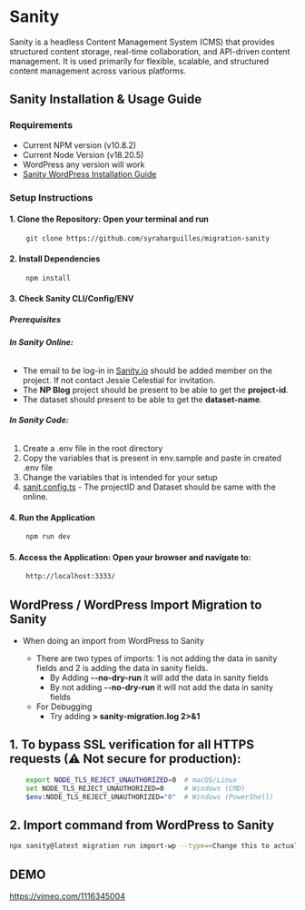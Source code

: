 # **Sanity** #

Sanity is a headless Content Management System (CMS) that provides structured content storage, real-time collaboration, and API-driven content management. It is used primarily for flexible, scalable, and structured content management across various platforms.

## Sanity Installation & Usage Guide ##
### Requirements ###
* Current NPM version (v10.8.2)
* Current Node Version (v18.20.5)
* WordPress any version will work
* [Sanity WordPress Installation Guide](https://www.sanity.io/learn/course/migrating-content-from-wordpress-to-sanity/introduction-to-wp-migration)

### Setup Instructions ##

#### 1. Clone the Repository: Open your terminal and run ####
```bash
    git clone https://github.com/syraharguilles/migration-sanity
```
#### 2. Install Dependencies ####
```bash
    npm install
```
#### 3. Check Sanity CLI/Config/ENV ####

##### **Prerequisites** #####
###### **In Sanity Online:** ######
- The email to be log-in in [Sanity.io](https://www.sanity.io/login?origin=https%3A%2F%2Fwww.sanity.io%2Fmanage%3Fref%3Dhomepage) should be added member on the project. If not contact Jessie Celestial for invitation.
- The **NP Blog** project should be present to be able to get the **project-id**.
- The dataset should present to be able to get the **dataset-name**.

###### **In Sanity Code:** ######
1. Create a .env file in the root directory
2. Copy the variables that is present in env.sample and paste in created .env file
3. Change the variables that is intended for your setup 
4. [sanit.config.ts](https://bitbucket.org/teamoda/sanity/src/432322249aa4282d35564a70cb2cbc74ba73c401/sanity.config.ts) - The projectID and Dataset should be same with the online.

#### 4. Run the Application ####
```bash
    npm run dev
```
#### 5. Access the Application: Open your browser and navigate to: ####
```bash
    http://localhost:3333/
```

## WordPress / WordPress Import Migration to Sanity ##
- When doing an import from WordPress to Sanity

    - There are two types of imports: 1 is not adding the data in sanity fields and 2 is adding the data in sanity fields.
        - By Adding **--no-dry-run** it will add the data in sanity fields
        - By not adding **--no-dry-run** it will not add the data in sanity fields
    - For Debugging
        - Try adding **> sanity-migration.log 2>&1**

## 1. To bypass SSL verification for all HTTPS requests (⚠ Not secure for production): ##

```bash
    export NODE_TLS_REJECT_UNAUTHORIZED=0  # macOS/Linux
    set NODE_TLS_REJECT_UNAUTHORIZED=0     # Windows (CMD)
    $env:NODE_TLS_REJECT_UNAUTHORIZED="0"  # Windows (PowerShell)
```

## 2. Import command from WordPress to Sanity ##

```bash
npx sanity@latest migration run import-wp --type=<Change this to actual Post Type> --no-dry-run > sanity-migration.log 2>&1
```

## DEMO ##

https://vimeo.com/1116345004
